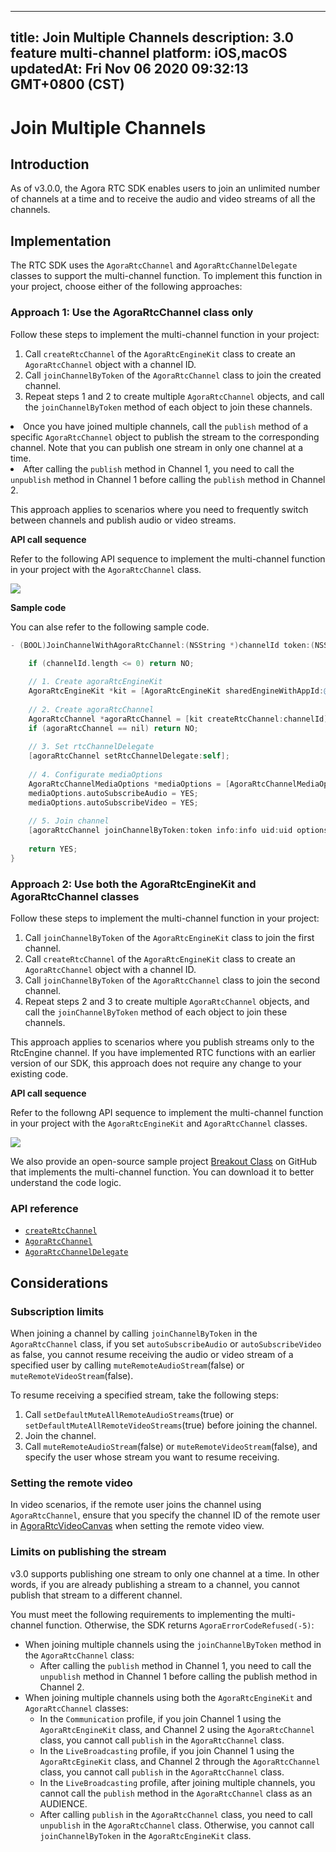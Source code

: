 
---
title: Join Multiple Channels
description: 3.0 feature multi-channel
platform: iOS,macOS
updatedAt: Fri Nov 06 2020 09:32:13 GMT+0800 (CST)
---
# Join Multiple Channels
## Introduction

As of v3.0.0, the Agora RTC SDK enables users to join an unlimited number of channels at a time and to receive the audio and video streams of all the channels.

## Implementation

The RTC SDK uses the `AgoraRtcChannel` and `AgoraRtcChannelDelegate` classes to support the multi-channel function. To implement this function in your project, choose either of the following approaches:

### Approach 1: Use the AgoraRtcChannel class only

Follow these steps to implement the multi-channel function in your project:

1. Call `createRtcChannel` of the `AgoraRtcEngineKit` class to create an `AgoraRtcChannel` object with a channel ID.
2. Call `joinChannelByToken` of the `AgoraRtcChannel` class to join the created channel.
3. Repeat steps 1 and 2 to create multiple `AgoraRtcChannel` objects, and call the `joinChannelByToken` method of each object to join these channels.

<div class="alert note">
	<li>Once you have joined multiple channels, call the <code>publish</code> method of a specific <code>AgoraRtcChannel</code> object to publish the stream to the corresponding channel. Note that you can publish one stream in only one channel at a time.
	<li>After calling the <code>publish</code> method in Channel 1, you need to call the <code>unpublish</code> method in Channel 1 before calling the <code>publish</code> method in Channel 2.
</div>

This approach applies to scenarios where you need to frequently switch between channels and publish audio or video streams.

**API call sequence**

Refer to the following API sequence to implement the multi-channel function in your project with the `AgoraRtcChannel` class.

![](https://web-cdn.agora.io/docs-files/1575881443248)

**Sample code**

You can alse refer to the following sample code.

```Objective-C
- (BOOL)JoinChannelWithAgoraRtcChannel:(NSString *)channelId token:(NSString *)token info:(NSString *)info uid:(NSUInteger)uid {
    
    if (channelId.length <= 0) return NO;

    // 1. Create agoraRtcEngineKit
    AgoraRtcEngineKit *kit = [AgoraRtcEngineKit sharedEngineWithAppId:@"AppId" delegate:self];
    
    // 2. Create agoraRtcChannel
    AgoraRtcChannel *agoraRtcChannel = [kit createRtcChannel:channelId];
    if (agoraRtcChannel == nil) return NO;
    
    // 3. Set rtcChannelDelegate
    [agoraRtcChannel setRtcChannelDelegate:self];
    
    // 4. Configurate mediaOptions
    AgoraRtcChannelMediaOptions *mediaOptions = [AgoraRtcChannelMediaOptions new];
    mediaOptions.autoSubscribeAudio = YES;
    mediaOptions.autoSubscribeVideo = YES;
    
    // 5. Join channel
    [agoraRtcChannel joinChannelByToken:token info:info uid:uid options:mediaOptions];
    
  	return YES;
}
```

### Approach 2: Use both the AgoraRtcEngineKit and AgoraRtcChannel classes

Follow these steps to implement the multi-channel function in your project:

1. Call `joinChannelByToken` of the `AgoraRtcEngineKit` class to join the first channel.
2. Call `createRtcChannel` of the `AgoraRtcEngineKit` class to create an `AgoraRtcChannel` object with a channel ID.
3. Call `joinChannelByToken` of the `AgoraRtcChannel` class to join the second channel.
4. Repeat steps 2 and 3 to create multiple `AgoraRtcChannel` objects, and call the `joinChannelByToken` method of each object to join these channels.

This approach applies to scenarios where you publish streams only to the RtcEngine channel. If you have implemented RTC functions with an earlier version of our SDK, this approach does not require any change to your existing code.

**API call sequence**

Refer to the followng API sequence to implement the multi-channel function in your project with the `AgoraRtcEngineKit` and `AgoraRtcChannel` classes.

![](https://web-cdn.agora.io/docs-files/1575881689780)

We also provide an open-source sample project [Breakout Class](https://github.com/AgoraIO-Usecase/Breakout-Class/tree/master/breakout-ios) on GitHub that implements the multi-channel function. You can download it to better understand the code logic.

### API reference

- [`createRtcChannel`](https://docs.agora.io/en/Voice/API%20Reference/oc/v3.0.0/Classes/AgoraRtcEngineKit.html#//api/name/createRtcChannel::)
- [`AgoraRtcChannel`](https://docs.agora.io/en/Voice/API%20Reference/oc/v3.0.0/Classes/AgoraRtcChannel.html) 
- [`AgoraRtcChannelDelegate`](https://docs.agora.io/en/Voice/API%20Reference/oc/v3.0.0/Protocols/AgoraRtcChannelDelegate.html)

## Considerations

### Subscription limits

When joining a channel by calling `joinChannelByToken` in the `AgoraRtcChannel` class, if you set `autoSubscribeAudio` or `autoSubscribeVideo` as false, you cannot resume receiving the audio or video stream of a specified user by calling `muteRemoteAudioStream`(false) or `muteRemoteVideoStream`(false).

To resume receiving a specified stream, take the following steps:

1. Call `setDefaultMuteAllRemoteAudioStreams`(true) or `setDefaultMuteAllRemoteVideoStreams`(true) before joining the channel.
2. Join the channel.
3. Call `muteRemoteAudioStream`(false) or `muteRemoteVideoStream`(false), and specify the user whose stream you want to resume receiving.

### Setting the remote video

In video scenarios, if the remote user joins the channel using `AgoraRtcChannel`, ensure that you specify the channel ID of the remote user in  [AgoraRtcVideoCanvas](https://docs.agora.io/en/Voice/API%20Reference/oc/v3.0.0/Classes/AgoraRtcVideoCanvas.html) when setting the remote video view. 

### Limits on publishing the stream

v3.0 supports publishing one stream to only one channel at a time. In other words, if you are already publishing a stream to a channel, you cannot publish that stream to a different channel.

You must meet the following requirements to implementing the multi-channel function. Otherwise, the  SDK returns `AgoraErrorCodeRefused(-5)`:

- When joining multiple channels using the `joinChannelByToken` method in the `AgoraRtcChannel` class:
  - After calling the `publish` method in Channel 1, you need to call the `unpublish` method in Channel 1 before calling the publish method in Channel 2.
- When joining multiple channels using both the `AgoraRtcEngineKit` and `AgoraRtcChannel` classes:
  - In the `Communication` profile, if you join Channel 1 using the `AgoraRtcEngineKit` class, and Channel 2 using the `AgoraRtcChannel` class, you cannot call `publish` in the `AgoraRtcChannel` class.
  - In the `LiveBroadcasting` profile, if you join Channel 1 using the `AgoraRtcEgineKit` class, and Channel 2 through the `AgoraRtcChannel` class, you cannot call `publish` in the `AgoraRtcChannel` class.
  - In the `LiveBroadcasting` profile, after joining multiple channels, you cannot call the `publish` method in the `AgoraRtcChannel` class as an AUDIENCE.
  - After calling `publish` in the `AgoraRtcChannel` class, you need to call `unpublish` in the `AgoraRtcChannel` class. Otherwise, you cannot call `joinChannelByToken` in the `AgoraRtcEngineKit` class.
